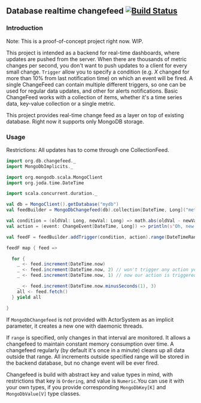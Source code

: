 Database realtime changefeed [![Build Status](https://travis-ci.org/tyth/db-realtime-changefeed.svg)](https://travis-ci.org/tyth/db-realtime-changefeed)
---

### Introduction

Note: This is a proof-of-concept project right now. WIP.

This project is intended as a backend for real-time dashboards, where updates are pushed from the server.
When there are thousands of metric changes per second, you don't want to push updates to a client for every small change.
`Trigger` allow you to specify a condition (e.g. _X_ changed for more than 10% from last notification time) on which an event will be fired.
A single ChangeFeed can contain multiple different triggers, so one can be used for regular data updates, and other for alerts notifications. Basic ChangeFeed works with a collection of items, whether it's a time series data, key-value collection or a single metric.

This project provides real-time change feed as a layer on top of existing database. Right now it supports only MongoDB storage.

### Usage

Restrictions: All updates has to come through one CollectionFeed.

```scala
import org.db.changefeed._
import MongoDbImplicits._

import org.mongodb.scala.MongoClient
import org.joda.time.DateTime

import scala.concurrent.duration._

val db = MongoClient().getDatabase("mydb")
val feedBuilder = MongoDbChangefeed(db).collection[DateTime, Long]("metrics")

val condition = (oldVal: Long, newVal: Long) => math.abs(oldVal - newVal) > 2
val action = (event: ChangeEvent[DateTime, Long]) => println(s"Oh, new update: $event")

val feedF = feedBuilder.addTrigger(condition, action).range(DateTimeRange.last(2.hours)).build

feedF map { feed =>

  for {
    _ <- feed.increment(DateTime.now)
    _ <- feed.increment(DateTime.now, 2) // won't trigger any action yet
    _ <- feed.increment(DateTime.now, 1) // now our action is triggered

    _ <- feed.increment(DateTime.now.minusSeconds(1), 3)
    all <- feed.fetch()
  } yield all

}
```

If `MongoDbChangefeed` is not provided with ActorSystem as an implicit parameter, it creates a new one with daemonic threads.

If `range` is specified, only changes in that interval are monitored. It allows a changefeed to maintain constant memory consumption over time. A changefeed regularly (by default it's once in a minute) cleans up all data outside that range. All increments outside specified range will be stored in the backend database, but no change event will be ever fired.

Changefeed is build with abstract key and value types in mind, with restrictions that key is `Ordering`, and value is `Numeric`.You can use it with your own types, if you provide corresponding `MongoDbKey[K]` and `MongoDbValue[V]` type classes.